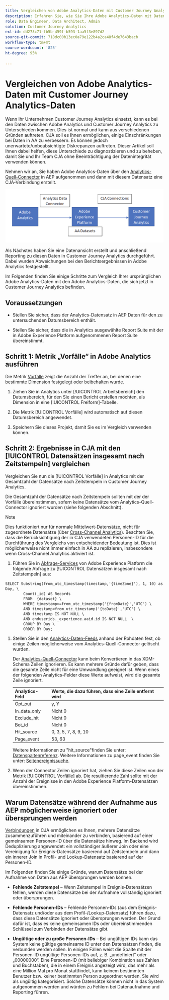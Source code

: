 ```yaml
---
title: Vergleichen von Adobe Analytics-Daten mit Customer Journey Analytics-Daten
description: Erfahren Sie, wie Sie Ihre Adobe Analytics-Daten mit Daten in Customer Journey Analytics vergleichen
role: Data Engineer, Data Architect, Admin
solution: Customer Journey Analytics
exl-id: dd273c71-fb5b-459f-b593-1aa5f3e897d2
source-git-commit: 718dc00b13ec0a79e122b4a2ca48f4de7643bacb
workflow-type: tm+mt
source-wordcount: '825'
ht-degree: 95%

---
```


# Vergleichen von Adobe Analytics-Daten mit Customer Journey Analytics-Daten

Wenn Ihr Unternehmen Customer Journey Analytics einsetzt, kann es bei den Daten zwischen Adobe Analytics und Customer Journey Analytics zu Unterschieden kommen. Dies ist normal und kann aus verschiedenen Gründen auftreten. CJA soll es Ihnen ermöglichen, einige Einschränkungen bei Daten in AA zu verbessern. Es können jedoch unerwartete/unbeabsichtigte Diskrepanzen auftreten. Dieser Artikel soll Ihnen dabei helfen, diese Unterschiede zu diagnostizieren und zu beheben, damit Sie und Ihr Team CJA ohne Beeinträchtigung der Datenintegrität verwenden können.

Nehmen wir an, Sie haben Adobe Analytics-Daten über den [Analytics-Quell-Connector](https://experienceleague.adobe.com/docs/experience-platform/sources/ui-tutorials/create/adobe-applications/analytics.html?lang=de) in AEP aufgenommen und dann mit diesem Datensatz eine CJA-Verbindung erstellt.

![Datenfluss](assets/compare.png)

Als Nächstes haben Sie eine Datenansicht erstellt und anschließend Reporting zu diesen Daten in Customer Journey Analytics durchgeführt. Dabei wurden Abweichungen bei den Berichtsergebnissen in Adobe Analytics festgestellt.

Im Folgenden finden Sie einige Schritte zum Vergleich Ihrer ursprünglichen Adobe Analytics-Daten mit den Adobe Analytics-Daten, die sich jetzt in Customer Journey Analytics befinden.

## Voraussetzungen

* Stellen Sie sicher, dass der Analytics-Datensatz in AEP Daten für den zu untersuchenden Datumsbereich enthält.

* Stellen Sie sicher, dass die in Analytics ausgewählte Report Suite mit der in Adobe Experience Platform aufgenommenen Report Suite übereinstimmt.

## Schritt 1: Metrik „Vorfälle“ in Adobe Analytics ausführen

Die Metrik [Vorfälle](https://experienceleague.adobe.com/docs/analytics/components/metrics/occurrences.html?lang=de) zeigt die Anzahl der Treffer an, bei denen eine bestimmte Dimension festgelegt oder beibehalten wurde.

1. Ziehen Sie in Analytics unter [!UICONTROL Arbeitsbereich] den Datumsbereich, für den Sie einen Bericht erstellen möchten, als Dimension in eine [!UICONTROL Freiform]-Tabelle.

1. Die Metrik [!UICONTROL Vorfälle] wird automatisch auf diesen Datumsbereich angewendet.

1. Speichern Sie dieses Projekt, damit Sie es im Vergleich verwenden können.

## Schritt 2: Ergebnisse in CJA mit den [!UICONTROL Datensätzen insgesamt nach Zeitstempeln] vergleichen

Vergleichen Sie nun die [!UICONTROL Vorfälle] in Analytics mit der Gesamtzahl der Datensätze nach Zeitstempeln in Customer Journey Analytics.

Die Gesamtzahl der Datensätze nach Zeitstempeln sollten mit der der Vorfälle übereinstimmen, sofern keine Datensätze vom Analytics-Quell-Connector ignoriert wurden (siehe folgenden Abschnitt).

>[!NOTE]
>
>Dies funktioniert nur für normale Mittelwert-Datensätze, nicht für zugeordnete Datensätze (über [Cross-Channel Analytics](/help/connections/cca/overview.md)). Beachten Sie, dass die Berücksichtigung der in CJA verwendeten Personen-ID für die Durchführung des Vergleichs von entscheidender Bedeutung ist. Dies ist möglicherweise nicht immer einfach in AA zu replizieren, insbesondere wenn Cross-Channel Analytics aktiviert ist.

1. Führen Sie in [Abfrage-Services](https://experienceleague.adobe.com/docs/experience-platform/query/best-practices/adobe-analytics.html?lang=de) von Adobe Experience Platform die folgende Abfrage zu [!UICONTROL Datensätzen insgesamt nach Zeitstempeln] aus:

```
SELECT Substring(from_utc_timestamp(timestamp,'{timeZone}'), 1, 10) as Day, \ 
        Count(_id) AS Records 
        FROM  {dataset} \ 
        WHERE timestamp>=from_utc_timestamp('{fromDate}','UTC') \ 
        AND timestamp<from_utc_timestamp('{toDate}','UTC') \ 
        AND timestamp IS NOT NULL \ 
        AND enduserids._experience.aaid.id IS NOT NULL  \ 
        GROUP BY Day \ 
        ORDER BY Day; 
```

1. Stellen Sie in den [Analytics-Daten-Feeds](https://experienceleague.adobe.com/docs/analytics/export/analytics-data-feed/data-feed-contents/datafeeds-reference.html?lang=de) anhand der Rohdaten fest, ob einige Zeilen möglicherweise vom Analytics-Quell-Connector gelöscht wurden.

   Der [Analytics-Quell-Connector](https://experienceleague.adobe.com/docs/experience-platform/sources/ui-tutorials/create/adobe-applications/analytics.html) kann beim Konvertieren in das XDM-Schema Zeilen ignorieren. Es kann mehrere Gründe dafür geben, dass die gesamte Zeile nicht für eine Umwandlung geeignet ist. Wenn eines der folgenden Analytics-Felder diese Werte aufweist, wird die gesamte Zeile ignoriert.

   | Analytics-Feld | Werte, die dazu führen, dass eine Zeile entfernt wird |
   | --- | --- |
   | Opt_out | y, Y |
   | In_data_only | Nicht 0 |
   | Exclude_hit | Nicht 0 |
   | Bot_id | Nicht 0 |
   | Hit_source | 0, 3, 5, 7, 8, 9, 10 |
   | Page_event | 53, 63 |

   Weitere Informationen zu &quot;hit\_source&quot;finden Sie unter: [Datenspaltenreferenz](https://experienceleague.adobe.com/docs/analytics/export/analytics-data-feed/data-feed-contents/datafeeds-reference.html?lang=de). Weitere Informationen zu page\_event finden Sie unter: [Seitenereignissuche](https://experienceleague.adobe.com/docs/analytics/export/analytics-data-feed/data-feed-contents/datafeeds-page-event.html?lang=en).

1. Wenn der Connector Zeilen ignoriert hat, ziehen Sie diese Zeilen von der Metrik [!UICONTROL Vorfälle] ab. Die resultierende Zahl sollte mit der Anzahl der Ereignisse in den Adobe Experience Platform-Datensätzen übereinstimmen.

## Warum Datensätze während der Aufnahme aus AEP möglicherweise ignoriert oder übersprungen werden

[Verbindungen](/help/connections/create-connection.md) in CJA ermöglichen es Ihnen, mehrere Datensätze zusammenzuführen und miteinander zu verbinden, basierend auf einer gemeinsamen Personen-ID über die Datensätze hinweg. Im Backend wird Deduplizierung angewendet: ein vollständiger äußerer Join oder eine Vereinigung für Ereignis-Datensätze basierend auf Zeitstempeln und dann ein innerer Join in Profil- und Lookup-Datensatz basierend auf der Personen-ID.

Im Folgenden finden Sie einige Gründe, warum Datensätze bei der Aufnahme von Daten aus AEP übersprungen werden können.

* **Fehlende Zeitstempel** – Wenn Zeitstempel in Ereignis-Datensätzen fehlen, werden diese Datensätze bei der Aufnahme vollständig ignoriert oder übersprungen.

* **Fehlende Personen-IDs** – Fehlende Personen-IDs (aus dem Ereignis-Datensatz und/oder aus dem Profil-/Lookup-Datensatz) führen dazu, dass diese Datensätze ignoriert oder übersprungen werden. Der Grund dafür ist, dass es keine gemeinsamen IDs oder übereinstimmenden Schlüssel zum Verbinden der Datensätze gibt.

* **Ungültige oder zu große Personen-IDs** – Bei ungültigen IDs kann das System keine gültige gemeinsame ID unter den Datensätzen finden, die verbunden werden sollen. In einigen Fällen weist die Spalte mit der Personen-ID ungültige Personen-IDs auf, z. B. „undefiniert“ oder „00000000“. Eine Personen-ID (mit beliebiger Kombination aus Zahlen und Buchstaben), die in einem Ereignis angezeigt wird, das mehr als eine Million Mal pro Monat stattfindet, kann keinem bestimmten Benutzer bzw. keiner bestimmten Person zugeordnet werden. Sie wird als ungültig kategorisiert. Solche Datensätze können nicht in das System aufgenommen werden und würden zu Fehlern bei Datenaufnahme und Reporting führen.
